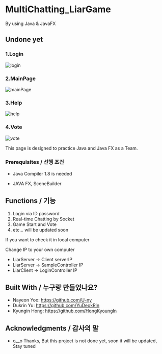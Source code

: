 # MultiChatting_LiarGame
By using Java &amp; JavaFX

## Undone yet

### 1.Login
![login](https://img1.daumcdn.net/thumb/R1280x0/?scode=mtistory2&fname=https%3A%2F%2Fblog.kakaocdn.net%2Fdn%2FbswIqw%2FbtrctubWmNG%2F0mOBPbrsMuNn4i90fvJd00%2Fimg.png)
### 2.MainPage
![mainPage](https://img1.daumcdn.net/thumb/R1280x0/?scode=mtistory2&fname=https%3A%2F%2Fblog.kakaocdn.net%2Fdn%2FcvFGwO%2Fbtrcs7HIj6i%2F7KJD2vbELWBeTGjxL08dn1%2Fimg.png)
### 3.Help 
![help](https://img1.daumcdn.net/thumb/R1280x0/?scode=mtistory2&fname=https%3A%2F%2Fblog.kakaocdn.net%2Fdn%2FbfKG7d%2FbtrcA2xZQnv%2Fhvbk5DLlRuyeCKG6Yr8Qhk%2Fimg.png)
### 4.Vote
![vote](https://img1.daumcdn.net/thumb/R1280x0/?scode=mtistory2&fname=https%3A%2F%2Fblog.kakaocdn.net%2Fdn%2F7ksT2%2FbtrcwwUf8Ps%2FqDkBtkLKYD24oqLnBuU9KK%2Fimg.png)

This page is designed to practice Java and Java FX as a Team.



### Prerequisites / 선행 조건

- Java Compiler 1.8 is needed

- JAVA FX, SceneBuilder

## Functions / 기능

1. Login via ID password
2. Real-time Chatting by Socket
3. Game Start and Vote
4. etc... will be updated soon

If you want to check it in local computer 

Change IP to your own computer

- LiarServer -> Client serverIP
- LiarServer -> SampleController IP
- LiarClient -> LoginController IP


## Built With / 누구랑 만들었나요?

- Nayeon Yoo: https://github.com/U-ny
- Dukrin Yu: https://github.com/YuDeokRin
- Kyungin Hong: https://github.com/HongKyoungIn


## Acknowledgments / 감사의 말

* o__o Thanks, But this project is not done yet, soon it will be updated, Stay tuned
